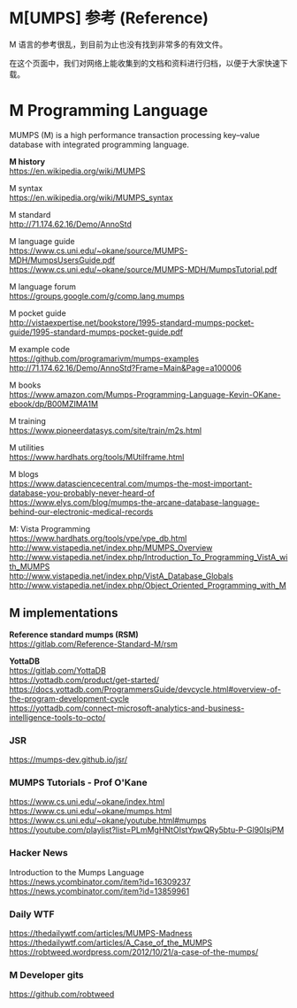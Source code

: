# M[UMPS] 参考 (Reference)
M 语言的参考很乱，到目前为止也没有找到非常多的有效文件。

在这个页面中，我们对网络上能收集到的文档和资料进行归档，以便于大家快速下载。

# M Programming Language
MUMPS (M) is a high performance transaction processing key–value database with integrated programming language.

__M history__  
https://en.wikipedia.org/wiki/MUMPS

M syntax  
https://en.wikipedia.org/wiki/MUMPS_syntax

M standard  
http://71.174.62.16/Demo/AnnoStd

M language guide  
https://www.cs.uni.edu/~okane/source/MUMPS-MDH/MumpsUsersGuide.pdf  
https://www.cs.uni.edu/~okane/source/MUMPS-MDH/MumpsTutorial.pdf

M language forum  
https://groups.google.com/g/comp.lang.mumps

M pocket guide    
http://vistaexpertise.net/bookstore/1995-standard-mumps-pocket-guide/1995-standard-mumps-pocket-guide.pdf

M example code  
https://github.com/programarivm/mumps-examples  
http://71.174.62.16/Demo/AnnoStd?Frame=Main&Page=a100006


M books  
https://www.amazon.com/Mumps-Programming-Language-Kevin-OKane-ebook/dp/B00MZIMA1M

M training  
https://www.pioneerdatasys.com/site/train/m2s.html

M utilities  
https://www.hardhats.org/tools/MUtilframe.html

M blogs  
https://www.datasciencecentral.com/mumps-the-most-important-database-you-probably-never-heard-of  
https://www.elys.com/blog/mumps-the-arcane-database-language-behind-our-electronic-medical-records

M: Vista Programming  
https://www.hardhats.org/tools/vpe/vpe_db.html  
http://www.vistapedia.net/index.php/MUMPS_Overview  
http://www.vistapedia.net/index.php/Introduction_To_Programming_VistA_with_MUMPS  
http://www.vistapedia.net/index.php/VistA_Database_Globals  
http://www.vistapedia.net/index.php/Object_Oriented_Programming_with_M

## M implementations
__Reference standard mumps (RSM)__  
https://gitlab.com/Reference-Standard-M/rsm

__YottaDB__  
https://gitlab.com/YottaDB  
https://yottadb.com/product/get-started/  
https://docs.yottadb.com/ProgrammersGuide/devcycle.html#overview-of-the-program-development-cycle  
https://yottadb.com/connect-microsoft-analytics-and-business-intelligence-tools-to-octo/





### JSR
https://mumps-dev.github.io/jsr/


### MUMPS Tutorials - Prof O'Kane
https://www.cs.uni.edu/~okane/index.html  
https://www.cs.uni.edu/~okane/mumps.html  
https://www.cs.uni.edu/~okane/youtube.html#mumps  
https://youtube.com/playlist?list=PLmMgHNtOIstYpwQRy5btu-P-Gl90IsjPM


### Hacker News
Introduction to the Mumps Language  
https://news.ycombinator.com/item?id=16309237  
https://news.ycombinator.com/item?id=13859961

### Daily WTF
https://thedailywtf.com/articles/MUMPS-Madness  
https://thedailywtf.com/articles/A_Case_of_the_MUMPS  
https://robtweed.wordpress.com/2012/10/21/a-case-of-the-mumps/

### M Developer gits
https://github.com/robtweed